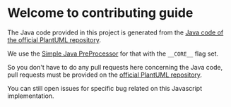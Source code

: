 # Welcome to contributing guide

The Java code provided in this project is generated from the [Java code of the official PlantUML repository](https://github.com/plantuml/plantuml).

We use the [Simple Java PreProcessor](https://github.com/plantuml/sjpp) for that with the `__CORE__` flag set.

So you don't have to do any pull requests here concerning the Java code, pull requests must be provided on
the [official PlantUML repository](https://github.com/plantuml/plantuml).

You can still open issues for specific bug related on this Javascript implementation.
